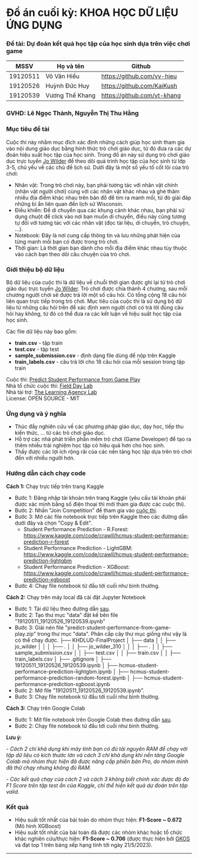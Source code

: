 # Đồ án cuối kỳ: KHOA HỌC DỮ LIỆU ỨNG DỤNG

### Đề tài: Dự đoán kết quả học tập của học sinh dựa trên việc chơi game

| MSSV     | Họ và tên       | Github                      |
|----------|-----------------|-----------------------------|
| 19120511 | Võ Văn Hiếu     | https://github.com/vv-hieu  |
| 19120526 | Huỳnh Đức Huy   | https://github.com/KaiKush  |
| 19120539 | Vương Thế Khang | https://github.com/vt-khang |

### GVHD: Lê Ngọc Thành, Nguyễn Thị Thu Hằng

### Mục tiêu đề tài

Cuộc thi này nhằm mục đích xác định những cách giúp học sinh tham gia vào nội dung giáo dục bằng hinh thức trò chơi giáo dục, từ đó đưa ra các dự đoán hiệu suất học tập của học sinh. Trong đồ án này sử dụng trò chơi giáo dục trực tuyến [Jo Wilder](https://pbswisconsineducation.org/jowilder/play-the-game) để theo dõi quá trình học tập của học sinh từ lớp 3-5, chủ yếu về các chủ đề lịch sử. Dưới đây là một số yếu tố cốt lõi của trò chơi:
- Nhân vật: Trong trò chơi này, bạn phải tương tác với nhân vật chính (nhân vật người chơi) cùng với các nhân vật khác nhau và ghé thăm nhiều địa điểm khác nhau trên bản đồ để tìm ra manh mối, từ đó giải đáp những bí ẩn liên quan đến lịch sử Wisconsin.
- Điều khiển: Để di chuyển qua các khung cảnh khác nhau, bạn phải sử dụng chuột để click vào nơi bạn muốn di chuyển, điều này cũng tương tự đối với tương tác với các nhân vật (đọc tài liệu, di chuyển, trò chuyện, ...).
- Notebook: Đây là nơi cung cấp thông tin và lưu những phát hiện của từng manh mối bạn có được trong trò chơi.
- Thời gian: Là thời gian bạn dành cho mỗi địa điểm khác nhau tùy thuộc vào cách bạn theo dõi câu chuyện của trò chơi.

### Giới thiệu bộ dữ liệu

Bộ dữ liệu của cuộc thi là dữ liệu về chuỗi thời gian được ghi lại từ trò chơi giáo dục trực tuyến [Jo Wilder](https://pbswisconsineducation.org/jowilder/play-the-game). Trò chơi được chia thành 4 chương, sau mỗi chương người chơi sẽ được trả lời một số câu hỏi. Có tổng cộng 18 câu hỏi liên quan trực tiếp trong trò chơi. Mục tiêu của cuộc thi là sử dụng bộ dữ liệu từ những câu hỏi trên để xác định xem người chơi có trả lời đúng câu hỏi hay không, từ đó có thể đưa ra các kết luận về hiệu suất học tập của học sinh.

Các file dữ liệu này bao gồm:
- **train.csv** - tập train
- **test.csv** - tập test
- **sample_submission.csv** - định dạng file dùng để nộp trên Kaggle
- **train_labels.csv** - câu trả lời cho 18 câu hỏi của mỗi session trong tập train

Cuộc thi: [Predict Student Performance from Game Play](https://www.kaggle.com/competitions/predict-student-performance-from-game-play) \
Nhà tổ chức cuộc thi: [Field Day Lab](https://fielddaylab.wisc.edu) \
Nhà tài trợ: [The Learning Agency Lab](https://www.the-learning-agency-lab.com) \
License: OPEN SOURCE - MIT

### Ứng dụng và ý nghĩa

- Thúc đẩy nghiên cứu về các phương pháp giáo dục, dạy học, tiếp thu kiến thức, ... từ các trò chơi giáo dục.
- Hỗ trợ các nhà phát triển phần mềm trò chơi (Game Developer) để tạo ra thêm nhiều trải nghiệm học tập có hiệu quả hơn cho học sinh.
- Thấy được các lợi ích rộng rãi của các nền tảng học tập dựa trên trò chơi đến với nhiều người hơn.

### Hướng dẫn cách chạy code
**Cách 1:** Chạy trực tiếp trên trang Kaggle
- Bước 1: Đăng nhập tài khoản trên trang Kaggle (yêu cầu tài khoản phải được xác minh bằng số điện thoại thì mới tham gia được các cuộc thi).
- Bước 2: Nhấn "Join Competition" để tham gia vào [cuộc thi](https://www.kaggle.com/competitions/predict-student-performance-from-game-play).
- Bước 3: Mở các file notebook trực tiếp trên Kaggle theo các đường dẫn dưới đây và chọn "Copy & Edit".
  - Student Performance Prediction - R.Forest: https://www.kaggle.com/code/crawll/hcmus-student-performance-prediction-r-forest
  - Student Performance Prediction - LightGBM: https://www.kaggle.com/code/crawll/hcmus-student-performance-prediction-lightgbm
  - Student Performance Prediction - XGBoost: https://www.kaggle.com/code/crawll/hcmus-student-performance-prediction-xgboost
- Bước 4: Chạy file notebook từ đầu tới cuối như bình thường.

**Cách 2:** Chạy trên máy local đã cài đặt Jupyter Notebook
- Bước 1: Tải dữ liệu theo đường dẫn [sau](https://drive.google.com/file/d/1VwFnaXYtIeV3ZeadrcCpLyEXKhFcc-dS).
- Bước 2: Tạo thư mục "data" đặt kế bên file "19120511_19120526_19120539.ipynb"
- Bước 3: Giải nén file "predict-student-performance-from-game-play.zip" trong thư mục "data". Phân cấp cây thư mục giống như vậy là có thể chạy được.
  ├── KHDLUD-FinalProject
  │   ├── data
  │   │   ├── jo_wilder
  │   │   │   ├── *.*
  │   │   ├── jo_wilder_310
  │   │   │   ├── *.*
  │   │   ├── sample_submission.csv
  │   │   ├── test.csv
  │   │   ├── train.csv
  │   │   ├── train_labels.csv
  │   ├── .gitignore
  │   ├── 19120511_19120526_19120539.ipynb
  │   ├── hcmus-student-performance-prediction-lightgbm.ipynb
  │   ├── hcmus-student-performance-prediction-random-forest.ipynb
  │   ├── hcmus-student-performance-prediction-xgboost.ipynb
- Bước 2: Mở file "19120511_19120526_19120539.ipynb".
- Bước 3: Chạy file notebook từ đầu tới cuối như bình thường.

**Cách 3:** Chạy trên Google Colab
- Bước 1: Mở file notebook trên Google Colab theo đường dẫn [sau](https://colab.research.google.com/drive/1GvCJux1hCS4HTIIFdfS6okKh-986-JFq).
- Bước 2: Chạy file notebook từ đầu tới cuối như bình thường.

**Lưu ý:** 

*- Cách 2 chỉ khả dụng khi máy tính bạn có đủ tài nguyên RAM để chạy với tập dữ liệu có kích thước lớn và cách 3 chỉ khả dụng khi nền tảng Google Colab mà nhóm thực hiện đã được nâng cấp phiên bản Pro, do nhóm mình đã thử chạy nhưng không đủ RAM.*

*- Các kết quả chạy của cách 2 và cách 3 không biết chính xác được độ đo F1 Score trên tập test ẩn của Kaggle, chỉ thể hiện kết quả dự đoán trên tập valid.*

### Kết quả
- Hiệu suất tốt nhất của bài toán do nhóm thực hiện: **F1-Score ~ 0.672** (Mô hình XGBoost)
- Hiệu suất tốt nhất của bài toán đã được các nhóm khác hoặc tổ chức khác nghiên cứu/thực hiện: **F1-Score ~ 0.706** (được thực hiện bởi [GKOS](https://www.kaggle.com/competitions/predict-student-performance-from-game-play/leaderboard) và đạt top 1 trên bảng xếp hạng tính tới ngày 21/5/2023).

---

